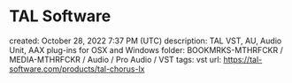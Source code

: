 # TAL Software

created: October 28, 2022 7:37 PM (UTC)
description: TAL VST, AU, Audio Unit, AAX plug-ins for OSX and Windows
folder: BOOKMRKS-MTHRFCKR / MEDIA-MTHRFCKR / Audio / Pro Audio / VST
tags: vst
url: https://tal-software.com/products/tal-chorus-lx